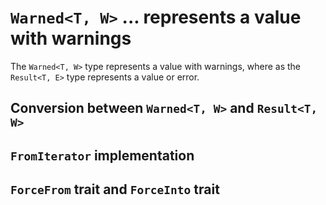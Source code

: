 # `Warned<T, W>` ... represents a value with warnings

The `Warned<T, W>` type represents a value with warnings, where as the `Result<T, E>` type represents a value or error.


## Conversion between `Warned<T, W>` and `Result<T, W>`

## `FromIterator` implementation

## `ForceFrom` trait and `ForceInto` trait
